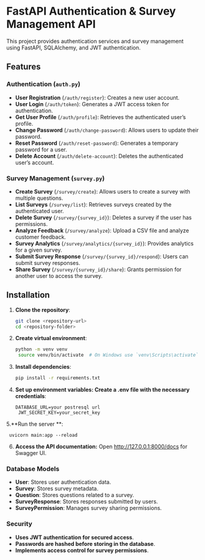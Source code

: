 # FastAPI Authentication & Survey Management API

This project provides authentication services and survey management using FastAPI, SQLAlchemy, and JWT authentication.

## Features

### **Authentication (`auth.py`)**
- **User Registration** (`/auth/register`): Creates a new user account.
- **User Login** (`/auth/token`): Generates a JWT access token for authentication.
- **Get User Profile** (`/auth/profile`): Retrieves the authenticated user’s profile.
- **Change Password** (`/auth/change-password`): Allows users to update their password.
- **Reset Password** (`/auth/reset-password`): Generates a temporary password for a user.
- **Delete Account** (`/auth/delete-account`): Deletes the authenticated user’s account.

### **Survey Management (`survey.py`)**
- **Create Survey** (`/survey/create`): Allows users to create a survey with multiple questions.
- **List Surveys** (`/survey/list`): Retrieves surveys created by the authenticated user.
- **Delete Survey** (`/survey/{survey_id}`): Deletes a survey if the user has permissions.
- **Analyze Feedback** (`/survey/analyze`): Upload a CSV file and analyze customer feedback.
- **Survey Analytics** (`/survey/analytics/{survey_id}`): Provides analytics for a given survey.
- **Submit Survey Response** (`/survey/{survey_id}/respond`): Users can submit survey responses.
- **Share Survey** (`/survey/{survey_id}/share`): Grants permission for another user to access the survey.

## Installation

1. **Clone the repository**:
   ```sh
   git clone <repository-url>
   cd <repository-folder>
   ```

2. **Create virtual environment**:
   ```sh
   python -m venv venv
    source venv/bin/activate  # On Windows use `venv\Scripts\activate`
   ```

3. **Install dependencies**:
   ```sh
   pip install -r requirements.txt
   ```

4. **Set up environment variables: Create a .env file with the necessary credentials**:
   ```
   DATABASE_URL=your postresql url
    JWT_SECRET_KEY=your_secret_key
   ```
5.**Run the server **:
 ```
  uvicorn main:app --reload
```
6. **Access the API documentation:**
  Open http://127.0.0.1:8000/docs for Swagger UI.

### **Database Models**
- **User**: Stores user authentication data.
- **Survey**: Stores survey metadata.
- **Question**: Stores questions related to a survey.
- **SurveyResponse**: Stores responses submitted by users.
- **SurveyPermission**: Manages survey sharing permissions.


###  **Security**
- **Uses JWT authentication for secured access**.
- **Passwords are hashed before storing in the database**.
- **Implements access control for survey permissions**.

